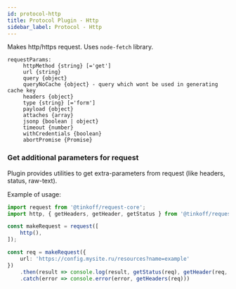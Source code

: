 ```yaml
---
id: protocol-http
title: Protocol Plugin - Http
sidebar_label: Protocol - Http
---
```


Makes http/https request.
Uses `node-fetch` library.

```
requestParams:
     httpMethod {string} [='get']
     url {string}
     query {object}
     queryNoCache {object} - query which wont be used in generating cache key
     headers {object}
     type {string} [='form']
     payload {object}
     attaches {array}
     jsonp {boolean | object}
     timeout {number}
     withCredentials {boolean}
     abortPromise {Promise}
```

### Get additional parameters for request

Plugin provides utilities to get extra-parameters from request (like headers, status, raw-text).

Example of usage:
```typescript
import request from '@tinkoff/request-core';
import http, { getHeaders, getHeader, getStatus } from '@tinkoff/request-plugin-protocol-http';

const makeRequest = request([
    http(),
]);

const req = makeRequest({
    url: 'https://config.mysite.ru/resources?name=example'
})
    .then(result => console.log(result, getStatus(req), getHeader(req, 'content-type')))
    .catch(error => console.error(error, getHeaders(req)))
```

